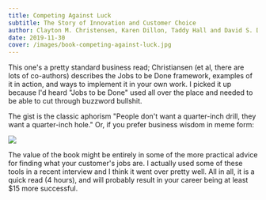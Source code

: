 ```yaml
---
title: Competing Against Luck
subtitle: The Story of Innovation and Customer Choice
author: Clayton M. Christensen, Karen Dillon, Taddy Hall and David S. Duncan
date: 2019-11-30
cover: /images/book-competing-against-luck.jpg
---
```


This one's a pretty standard business read; Christiansen (et al, there are lots of co-authors) describes the Jobs to be Done framework, examples of it in action, and ways to implement it in your own work. I picked it up because I'd heard "Jobs to be Done" used all over the place and needed to be able to cut through buzzword bullshit.

The gist is the classic aphorism "People don't want a quarter-inch drill, they want a quarter-inch hole." Or, if you prefer business wisdom in meme form:

![](https://miro.medium.com/max/657/1*ZzDRZZItsZO28uteZcN8OQ.png)

The value of the book might be entirely in some of the more practical advice for finding what your customer's jobs are. I actually used some of these tools in a recent interview and I think it went over pretty well. All in all, it is a quick read (4 hours), and will probably result in your career being at least $15 more successful.